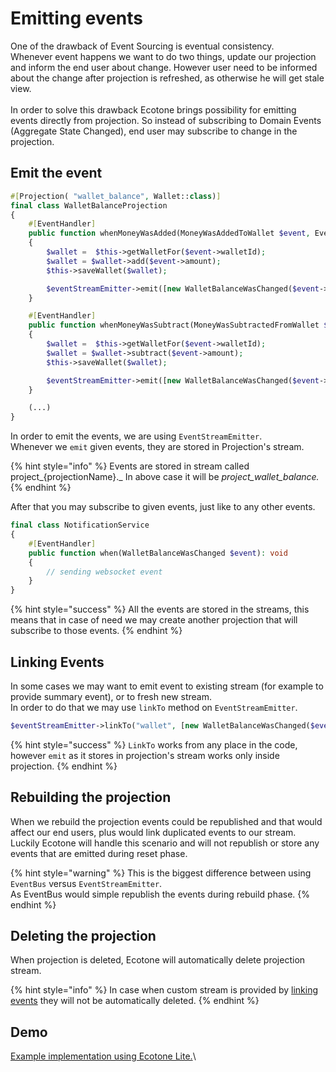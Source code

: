 # Emitting events

One of the drawback of Event Sourcing is eventual consistency. \
Whenever event happens we want to do two things, update our projection and inform the end user about change. However user need to be informed about the change after projection is refreshed, as otherwise he will get stale view. \
\
In order to solve this drawback Ecotone brings possibility for emitting events directly from projection. So instead of subscribing to Domain Events (Aggregate State Changed), end user may subscribe to change in the projection.

## Emit the event

```php
#[Projection( "wallet_balance", Wallet::class)]
final class WalletBalanceProjection
{
    #[EventHandler]
    public function whenMoneyWasAdded(MoneyWasAddedToWallet $event, EventStreamEmitter $eventStreamEmitter): void
    {
        $wallet =  $this->getWalletFor($event->walletId);
        $wallet = $wallet->add($event->amount);
        $this->saveWallet($wallet);

        $eventStreamEmitter->emit([new WalletBalanceWasChanged($event->walletId, $wallet->currentBalance)]);
    }

    #[EventHandler]
    public function whenMoneyWasSubtract(MoneyWasSubtractedFromWallet $event, EventStreamEmitter $eventStreamEmitter): void
    {
        $wallet =  $this->getWalletFor($event->walletId);
        $wallet = $wallet->subtract($event->amount);
        $this->saveWallet($wallet);

        $eventStreamEmitter->emit([new WalletBalanceWasChanged($event->walletId, $wallet->currentBalance)]);
    }

    (...)
}
```

In order to emit the events, we are using `EventStreamEmitter`.\
Whenever we `emit` given events, they are stored in Projection's stream.

{% hint style="info" %}
Events are stored in stream called project_{projectionName}._ In above case it will be _project\_wallet\_balance._
{% endhint %}

After that you may subscribe to given events, just like to any other events.

```php
final class NotificationService
{
    #[EventHandler]
    public function when(WalletBalanceWasChanged $event): void
    {
        // sending websocket event
    }
}
```

{% hint style="success" %}
All the events are stored in the streams, this means that in case of need we may create another projection that will subscribe to those events.
{% endhint %}

## Linking Events

In some cases we may want to emit event to existing stream (for example to provide summary event), or to fresh new stream.\
In order to do that we may use `linkTo` method on `EventStreamEmitter`.

```php
$eventStreamEmitter->linkTo("wallet", [new WalletBalanceWasChanged($event->walletId, $wallet->currentBalance)]);
```

{% hint style="success" %}
`LinkTo` works from any place in the code, however `emit` as it stores in projection's stream works only inside projection.
{% endhint %}

## Rebuilding the projection

When we rebuild the projection events could be republished and that would affect our end users, plus would link duplicated events to our stream. \
Luckily Ecotone will handle this scenario and will not republish or store any events that are emitted during reset phase.&#x20;

{% hint style="warning" %}
This is the biggest difference between using `EventBus` versus `EventStreamEmitter`.\
As EventBus would simple republish the events during rebuild phase.
{% endhint %}

## Deleting the projection

When projection is deleted, Ecotone will automatically delete projection stream.

{% hint style="info" %}
In case when custom stream is provided by [linking events](emitting-events.md#linking-events) they will not be automatically deleted.
{% endhint %}

## Demo

[Example implementation using Ecotone Lite.](https://github.com/ecotoneframework/quickstart-examples/tree/master/EmittingEventsFromProjection)\
